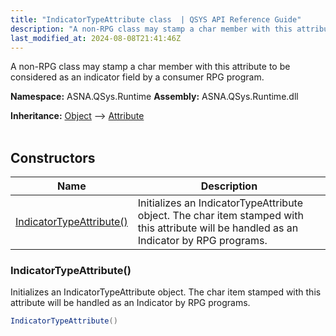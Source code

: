 ```yaml
---
title: "IndicatorTypeAttribute class  | QSYS API Reference Guide"
description: "A non-RPG class may stamp a char member with this attribute to be considered as an indicator field by a consumer RPG program. "
last_modified_at: 2024-08-08T21:41:46Z
---
```


A non-RPG class may stamp a char member with this attribute to be considered as an indicator field by a consumer RPG program.

**Namespace:** ASNA.QSys.Runtime
**Assembly:** ASNA.QSys.Runtime.dll

**Inheritance:** [Object](https://docs.microsoft.com/en-us/dotnet/api/system.object) --> [Attribute](https://docs.microsoft.com/en-us/dotnet/api/system.attribute)
<br>
<br>

## Constructors

| Name | Description |
| --- | --- |
| [IndicatorTypeAttribute()](#indicatortypeattribute) | Initializes an IndicatorTypeAttribute object. The char item stamped with this attribute will be handled as an Indicator by RPG programs.

### IndicatorTypeAttribute()

Initializes an IndicatorTypeAttribute object. The char item stamped with this attribute will be handled as an Indicator by RPG programs.

```cs
IndicatorTypeAttribute()
```

